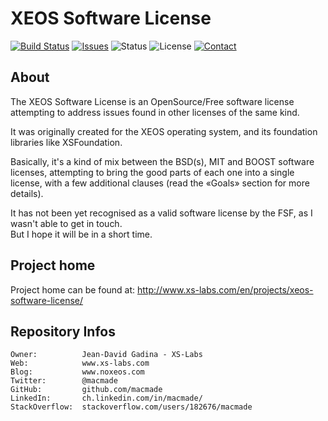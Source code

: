 XEOS Software License
=====================

[![Build Status](https://img.shields.io/travis/macmade/XEOS-Software-License.svg?branch=master&style=flat)](https://travis-ci.org/macmade/XEOS-Software-License)
[![Issues](http://img.shields.io/github/issues/macmade/XEOS-Software-License.svg?style=flat)](https://github.com/macmade/XEOS-Software-License/issues)
![Status](https://img.shields.io/badge/status-active-brightgreen.svg?style=flat)
![License](https://img.shields.io/badge/license-none-lightgray.svg?style=flat)
[![Contact](https://img.shields.io/badge/contact-@macmade-blue.svg?style=flat)](https://twitter.com/macmade)

About
-----

The XEOS Software License is an OpenSource/Free software license attempting to address issues found in other licenses of the same kind.

It was originally created for the XEOS operating system, and its foundation libraries like XSFoundation.

Basically, it's a kind of mix between the BSD(s), MIT and BOOST software licenses, attempting to bring the good parts of each one into a single license, with a few additional clauses (read the «Goals» section for more details).

It has not been yet recognised as a valid software license by the FSF, as I wasn't able to get in touch.  
But I hope it will be in a short time.

Project home
------------

Project home can be found at: http://www.xs-labs.com/en/projects/xeos-software-license/

Repository Infos
----------------

    Owner:			Jean-David Gadina - XS-Labs
    Web:			www.xs-labs.com
    Blog:			www.noxeos.com
    Twitter:		@macmade
    GitHub:			github.com/macmade
    LinkedIn:		ch.linkedin.com/in/macmade/
    StackOverflow:	stackoverflow.com/users/182676/macmade
